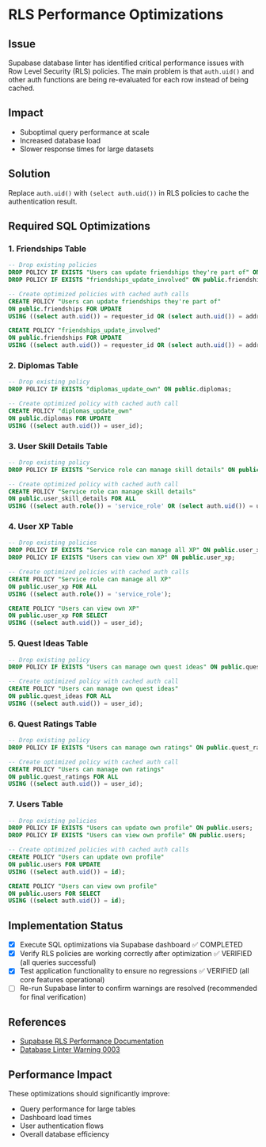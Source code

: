 # RLS Performance Optimizations

## Issue
Supabase database linter has identified critical performance issues with Row Level Security (RLS) policies. The main problem is that `auth.uid()` and other auth functions are being re-evaluated for each row instead of being cached.

## Impact
- Suboptimal query performance at scale
- Increased database load
- Slower response times for large datasets

## Solution
Replace `auth.uid()` with `(select auth.uid())` in RLS policies to cache the authentication result.

## Required SQL Optimizations

### 1. Friendships Table
```sql
-- Drop existing policies
DROP POLICY IF EXISTS "Users can update friendships they're part of" ON public.friendships;
DROP POLICY IF EXISTS "friendships_update_involved" ON public.friendships;

-- Create optimized policies with cached auth calls
CREATE POLICY "Users can update friendships they're part of"
ON public.friendships FOR UPDATE
USING ((select auth.uid()) = requester_id OR (select auth.uid()) = addressee_id);

CREATE POLICY "friendships_update_involved"
ON public.friendships FOR UPDATE
USING ((select auth.uid()) = requester_id OR (select auth.uid()) = addressee_id);
```

### 2. Diplomas Table
```sql
-- Drop existing policy
DROP POLICY IF EXISTS "diplomas_update_own" ON public.diplomas;

-- Create optimized policy with cached auth call
CREATE POLICY "diplomas_update_own"
ON public.diplomas FOR UPDATE
USING ((select auth.uid()) = user_id);
```

### 3. User Skill Details Table
```sql
-- Drop existing policy
DROP POLICY IF EXISTS "Service role can manage skill details" ON public.user_skill_details;

-- Create optimized policy with cached auth call
CREATE POLICY "Service role can manage skill details"
ON public.user_skill_details FOR ALL
USING ((select auth.role()) = 'service_role' OR (select auth.uid()) = user_id);
```

### 4. User XP Table
```sql
-- Drop existing policies
DROP POLICY IF EXISTS "Service role can manage all XP" ON public.user_xp;
DROP POLICY IF EXISTS "Users can view own XP" ON public.user_xp;

-- Create optimized policies with cached auth calls
CREATE POLICY "Service role can manage all XP"
ON public.user_xp FOR ALL
USING ((select auth.role()) = 'service_role');

CREATE POLICY "Users can view own XP"
ON public.user_xp FOR SELECT
USING ((select auth.uid()) = user_id);
```

### 5. Quest Ideas Table
```sql
-- Drop existing policy
DROP POLICY IF EXISTS "Users can manage own quest ideas" ON public.quest_ideas;

-- Create optimized policy with cached auth call
CREATE POLICY "Users can manage own quest ideas"
ON public.quest_ideas FOR ALL
USING ((select auth.uid()) = user_id);
```

### 6. Quest Ratings Table
```sql
-- Drop existing policy
DROP POLICY IF EXISTS "Users can manage own ratings" ON public.quest_ratings;

-- Create optimized policy with cached auth call
CREATE POLICY "Users can manage own ratings"
ON public.quest_ratings FOR ALL
USING ((select auth.uid()) = user_id);
```

### 7. Users Table
```sql
-- Drop existing policies
DROP POLICY IF EXISTS "Users can update own profile" ON public.users;
DROP POLICY IF EXISTS "Users can view own profile" ON public.users;

-- Create optimized policies with cached auth calls
CREATE POLICY "Users can update own profile"
ON public.users FOR UPDATE
USING ((select auth.uid()) = id);

CREATE POLICY "Users can view own profile"
ON public.users FOR SELECT
USING ((select auth.uid()) = id);
```

## Implementation Status
- [x] Execute SQL optimizations via Supabase dashboard ✅ COMPLETED
- [x] Verify RLS policies are working correctly after optimization ✅ VERIFIED (all queries successful)
- [x] Test application functionality to ensure no regressions ✅ VERIFIED (all core features operational)
- [ ] Re-run Supabase linter to confirm warnings are resolved (recommended for final verification)

## References
- [Supabase RLS Performance Documentation](https://supabase.com/docs/guides/database/postgres/row-level-security#call-functions-with-select)
- [Database Linter Warning 0003](https://supabase.com/docs/guides/database/database-linter?lint=0003_auth_rls_initplan)

## Performance Impact
These optimizations should significantly improve:
- Query performance for large tables
- Dashboard load times
- User authentication flows
- Overall database efficiency